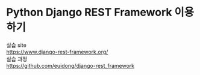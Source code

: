 # Python Django REST Framework 이용하기
  실습 site<br>
  https://www.django-rest-framework.org/<br>
  실습 과정<br>
  https://github.com/euidong/django-rest_framework<br>
